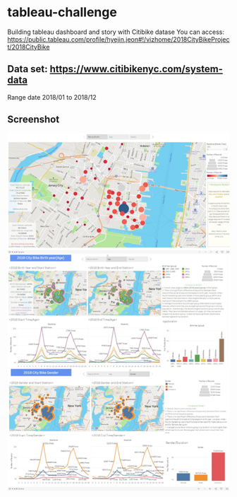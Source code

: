 # tableau-challenge
Building tableau dashboard and story with Citibike datase
You can access: https://public.tableau.com/profile/hyejin.jeon#!/vizhome/2018CityBikeProject/2018CityBike

## Data set: https://www.citibikenyc.com/system-data
Range date 2018/01 to 2018/12


## Screenshot
![Popularity map with month slider](https://github.com/hjeon8/tableau-challenge/blob/master/Screenshot/1.jpg?raw=true)
![Age](https://github.com/hjeon8/tableau-challenge/blob/master/Screenshot/2.jpg?raw=true)
![Gender](https://github.com/hjeon8/tableau-challenge/blob/master/Screenshot/3.jpg?raw=true)
